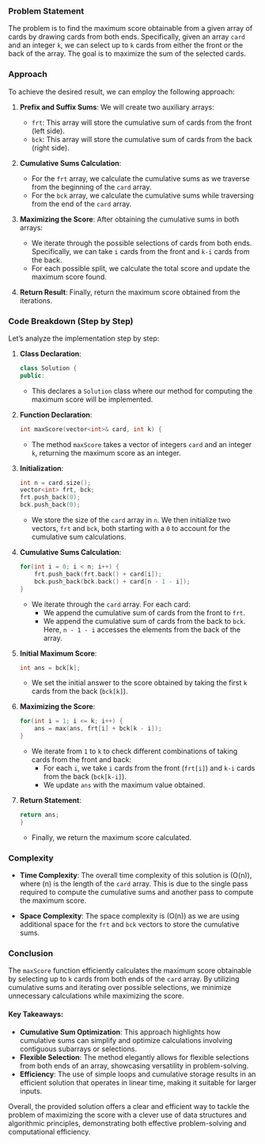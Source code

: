 ### Problem Statement

The problem is to find the maximum score obtainable from a given array of cards by drawing cards from both ends. Specifically, given an array `card` and an integer `k`, we can select up to `k` cards from either the front or the back of the array. The goal is to maximize the sum of the selected cards. 

### Approach

To achieve the desired result, we can employ the following approach:

1. **Prefix and Suffix Sums**: We will create two auxiliary arrays:
   - `frt`: This array will store the cumulative sum of cards from the front (left side).
   - `bck`: This array will store the cumulative sum of cards from the back (right side).

2. **Cumulative Sums Calculation**:
   - For the `frt` array, we calculate the cumulative sums as we traverse from the beginning of the `card` array.
   - For the `bck` array, we calculate the cumulative sums while traversing from the end of the `card` array.

3. **Maximizing the Score**: After obtaining the cumulative sums in both arrays:
   - We iterate through the possible selections of cards from both ends. Specifically, we can take `i` cards from the front and `k-i` cards from the back.
   - For each possible split, we calculate the total score and update the maximum score found.

4. **Return Result**: Finally, return the maximum score obtained from the iterations.

### Code Breakdown (Step by Step)

Let’s analyze the implementation step by step:

1. **Class Declaration**:
   ```cpp
   class Solution {
   public:
   ```

   - This declares a `Solution` class where our method for computing the maximum score will be implemented.

2. **Function Declaration**:
   ```cpp
   int maxScore(vector<int>& card, int k) {
   ```

   - The method `maxScore` takes a vector of integers `card` and an integer `k`, returning the maximum score as an integer.

3. **Initialization**:
   ```cpp
   int n = card.size();
   vector<int> frt, bck;
   frt.push_back(0);
   bck.push_back(0);
   ```

   - We store the size of the `card` array in `n`. We then initialize two vectors, `frt` and `bck`, both starting with a `0` to account for the cumulative sum calculations.

4. **Cumulative Sums Calculation**:
   ```cpp
   for(int i = 0; i < n; i++) {
       frt.push_back(frt.back() + card[i]);
       bck.push_back(bck.back() + card[n - 1 - i]);
   }
   ```

   - We iterate through the `card` array. For each card:
     - We append the cumulative sum of cards from the front to `frt`.
     - We append the cumulative sum of cards from the back to `bck`. Here, `n - 1 - i` accesses the elements from the back of the array.

5. **Initial Maximum Score**:
   ```cpp
   int ans = bck[k];
   ```

   - We set the initial answer to the score obtained by taking the first `k` cards from the back (`bck[k]`).

6. **Maximizing the Score**:
   ```cpp
   for(int i = 1; i <= k; i++) {
       ans = max(ans, frt[i] + bck[k - i]);
   }
   ```

   - We iterate from `1` to `k` to check different combinations of taking cards from the front and back:
     - For each `i`, we take `i` cards from the front (`frt[i]`) and `k-i` cards from the back (`bck[k-i]`).
     - We update `ans` with the maximum value obtained.

7. **Return Statement**:
   ```cpp
   return ans;
   }
   ```

   - Finally, we return the maximum score calculated.

### Complexity

- **Time Complexity**: The overall time complexity of this solution is \(O(n)\), where \(n\) is the length of the `card` array. This is due to the single pass required to compute the cumulative sums and another pass to compute the maximum score.

- **Space Complexity**: The space complexity is \(O(n)\) as we are using additional space for the `frt` and `bck` vectors to store the cumulative sums.

### Conclusion

The `maxScore` function efficiently calculates the maximum score obtainable by selecting up to `k` cards from both ends of the `card` array. By utilizing cumulative sums and iterating over possible selections, we minimize unnecessary calculations while maximizing the score.

#### Key Takeaways:

- **Cumulative Sum Optimization**: This approach highlights how cumulative sums can simplify and optimize calculations involving contiguous subarrays or selections.
- **Flexible Selection**: The method elegantly allows for flexible selections from both ends of an array, showcasing versatility in problem-solving.
- **Efficiency**: The use of simple loops and cumulative storage results in an efficient solution that operates in linear time, making it suitable for larger inputs.

Overall, the provided solution offers a clear and efficient way to tackle the problem of maximizing the score with a clever use of data structures and algorithmic principles, demonstrating both effective problem-solving and computational efficiency.